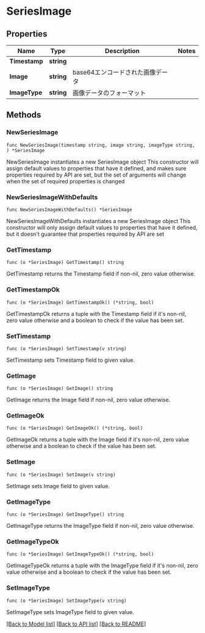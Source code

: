 # SeriesImage

## Properties

Name | Type | Description | Notes
------------ | ------------- | ------------- | -------------
**Timestamp** | **string** |  | 
**Image** | **string** | base64エンコードされた画像データ | 
**ImageType** | **string** | 画像データのフォーマット | 

## Methods

### NewSeriesImage

`func NewSeriesImage(timestamp string, image string, imageType string, ) *SeriesImage`

NewSeriesImage instantiates a new SeriesImage object
This constructor will assign default values to properties that have it defined,
and makes sure properties required by API are set, but the set of arguments
will change when the set of required properties is changed

### NewSeriesImageWithDefaults

`func NewSeriesImageWithDefaults() *SeriesImage`

NewSeriesImageWithDefaults instantiates a new SeriesImage object
This constructor will only assign default values to properties that have it defined,
but it doesn't guarantee that properties required by API are set

### GetTimestamp

`func (o *SeriesImage) GetTimestamp() string`

GetTimestamp returns the Timestamp field if non-nil, zero value otherwise.

### GetTimestampOk

`func (o *SeriesImage) GetTimestampOk() (*string, bool)`

GetTimestampOk returns a tuple with the Timestamp field if it's non-nil, zero value otherwise
and a boolean to check if the value has been set.

### SetTimestamp

`func (o *SeriesImage) SetTimestamp(v string)`

SetTimestamp sets Timestamp field to given value.


### GetImage

`func (o *SeriesImage) GetImage() string`

GetImage returns the Image field if non-nil, zero value otherwise.

### GetImageOk

`func (o *SeriesImage) GetImageOk() (*string, bool)`

GetImageOk returns a tuple with the Image field if it's non-nil, zero value otherwise
and a boolean to check if the value has been set.

### SetImage

`func (o *SeriesImage) SetImage(v string)`

SetImage sets Image field to given value.


### GetImageType

`func (o *SeriesImage) GetImageType() string`

GetImageType returns the ImageType field if non-nil, zero value otherwise.

### GetImageTypeOk

`func (o *SeriesImage) GetImageTypeOk() (*string, bool)`

GetImageTypeOk returns a tuple with the ImageType field if it's non-nil, zero value otherwise
and a boolean to check if the value has been set.

### SetImageType

`func (o *SeriesImage) SetImageType(v string)`

SetImageType sets ImageType field to given value.



[[Back to Model list]](../README.md#documentation-for-models) [[Back to API list]](../README.md#documentation-for-api-endpoints) [[Back to README]](../README.md)


